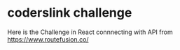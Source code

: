 # coderslink challenge
Here is the Challenge in React connnecting with API from https://www.routefusion.co/
